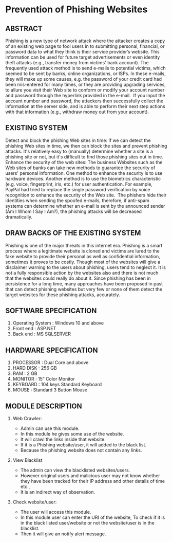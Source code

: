 # Prevention of Phishing Websites

## ABSTRACT
Phishing is a new type of network attack where the attacker creates a copy of an existing web page to fool users in to submitting personal, financial, or password data to what they think is their service provider’s website. 
This information can be used for future target advertisements or even identity theft attacks (e.g., transfer money from victims' bank account). 
The frequently used attack method is to send e-mails to potential victims, which seemed to be sent by banks, online organizations, or ISPs.
In these e-mails, they will make up some causes, e.g. the password of your credit card had been mis-entered for many times, or they are providing upgrading services, to allure you visit their Web site to conform or modify your account number and password through the hyperlink provided in the e-mail. 
If you input the account number and password, the attackers then successfully collect the information at the server side, and is able to perform their next step actions with that information (e.g., withdraw money out from your account). 

## EXISTING SYSTEM
Detect and block the phishing Web sites in time: If we can detect the phishing Web sites in time, we then can block the sites and prevent phishing attacks. It's relatively easy to (manually) determine whether a site is a phishing site or not, but it's difficult to find those phishing sites out in time.
Enhance the security of the web sites: The business Websites such as the Web sites of banks can take new methods to guarantee the security of users' personal information. One method to enhance the security is to use hardware devices. 
Another method is to use the biometrics characteristic (e.g. voice, fingerprint, iris, etc.) for user authentication. For example, PayPal had tried to replace the single password verification by voice recognition to enhance the security of the Web site. 
The phishers hide their identities when sending the spoofed e-mails, therefore, if anti-spam systems can determine whether an e-mail is sent by the announced sender (Am I Whom I Say I Am?), the phishing attacks will be decreased dramatically.

## DRAW BACKS OF THE EXISTING SYSTEM
Phishing is one of the major threats in this internet era. Phishing is a smart process where a legitimate website is cloned and victims are lured to the fake website to provide their personal as well as confidential information, sometimes it proves to be costly. 
Though most of the websites will give a disclaimer warning to the users about phishing, users tend to neglect it. 
It is not a fully responsible action by the websites also and there is not much that the websites could really do about it. 
Since phishing has been in persistence for a long time, many approaches have been proposed in past that can detect phishing websites but very few or none of them detect the target websites for these phishing attacks, accurately.

## SOFTWARE SPECIFICATION                     
1. Operating System		: Windows 10 and above
2. Front end			: ASP.NET
3. Back end			: MS SQLSERVER

## HARDWARE SPECIFICATION
1. PROCESSOR	  :	Dual Core and above
2. HARD DISK	  :	256 GB
3. RAM  		  :	2 GB
4. MONITOR	  :	15” Color Monitor 
5. KEYBOARD	  :	104 keys Standard Keyboard
6. MOUSE		  :	Standard 3 Button Mouse

## MODULE DESCRIPTION
1. Web Crawler:
   - Admin can use this module.
   - In this module he gives some use of the website.
   - It will crawl the links  inside that website.
   - If it is  a Phishing website/user, it will added to the black list.
   - Because the phishing website does not contain any links.
2. View Blacklist
   - The admin can view the blacklisted websites/users.
   - However original users and malicious user may not know whether they have been tracked for their IP address and other details of time etc.,
   - It is an indirect way of observation.

3. Check website/user:
   - The user will access this module.
   - In this module user can enter the URI of the website, To check if it is in the black listed user/website or not the website/user is in the blacklist.
   - Then it will give an notify alert message.
